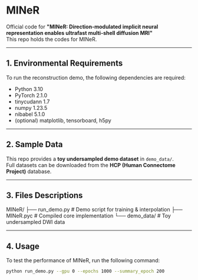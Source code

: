 # MINeR

Official code for **"MINeR: Direction-modulated implicit neural representation enables ultrafast multi-shell diffusion MRI"**  
This repo holds the codes for MINeR.

---

## 1. Environmental Requirements

To run the reconstruction demo, the following dependencies are required:

- Python 3.10  
- PyTorch 2.1.0  
- tinycudann 1.7  
- numpy 1.23.5  
- nibabel 5.1.0  
- (optional) matplotlib, tensorboard, h5py

---

## 2. Sample Data

This repo provides a **toy undersampled demo dataset** in `demo_data/`.  
Full datasets can be downloaded from the **HCP (Human Connectome Project)** database.

---

## 3. Files Descriptions
MINeR/
├── run_demo.py # Demo script for training & interpolation
├── MINeR.pyc # Compiled core implementation
└── demo_data/ # Toy undersampled DWI data

---

## 4. Usage

To test the performance of MINeR, run the following command:

```bash
python run_demo.py --gpu 0 --epochs 1000 --summary_epoch 200
